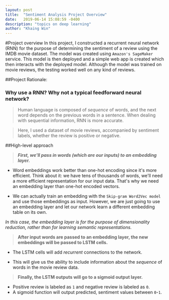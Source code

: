 ```yaml
---
layout: post
title:  "Sentiment Analysis Project Overview"
date:   2019-06-14 15:08:59 -0400
description: "topics on deep learning"
author: "Khaing Win"
---
```



#Project overview
In this project, I constructed a recurrent neural network (RNN) for the purpose of determining the sentiment of a review using the IMDB movie dataset. The model was created using `Amazon's SageMaker` service. This model is then deployed and a simple web app is created which then interacts with the deployed model. Although the model was trained on movie reviews, the testing worked well on any kind of reviews.

##Project Rationale:

### Why use a RNN? Why not a typical feedforward neural network? 
>Human language is composed of *sequence* of words, and the next word depends on the previous words in a sentence. When dealing with sequential information, RNN is more accurate.

>Here, I used a dataset of movie reviews, accompanied by sentiment labels, whether the review is positive or negative.

##High-level approach

>***First, we'll pass in words (which are our inputs) to an embedding layer.***

- Word embeddings work better than one-hot encoding since it's more efficient. Think about it: we have tens of thousands of words, we'll need a more efficient representation for our input data. That's why we need an embedding layer than one-hot encoded vectors.

- We can actually train an embedding with the `Skip-gram Word2Vec model` and use those embeddings as input. However, we are just going to use an embedding layer and let our network learn a different embedding table on its own. 

*In this case, the embedding layer is for the purpose of dimensionality reduction, rather than for learning semantic representations.*

>**After input words are passed to an embedding layer, the new embeddings will be passed to LSTM cells.**

- The LSTM cells will add *recurrent* connections to the network.

- This will give us the ability to include information about the *sequence* of words in the movie review data.

>**Finally, the LSTM outputs will go to a sigmoid output layer.**

- Positive review is labeled as `1` and negative review is labeled as `0`.
- A sigmoid function will output predicted, sentiment values between `0`-`1`.
